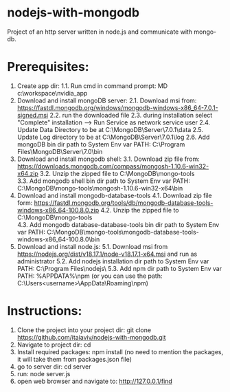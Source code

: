 # nodejs-with-mongodb
Project of an http server written in node.js and communicate with mongo-db.

# Prerequisites:
1. Create app dir:
	1.1. Run cmd in command prompt: MD c:\workspace\nvidia_app
2. Download and install mongoDB server:
	2.1. Download msi from: https://fastdl.mongodb.org/windows/mongodb-windows-x86_64-7.0.1-signed.msi
	2.2. run the downloaded file
	2.3. during installation select "Complete" installation --> Run Service as network service user
	2.4. Update Data Directory to be at C:\MongoDB\Server\7.0.1\data
	2.5. Update Log directory to be at C:\MongoDB\Server\7.0.1\log
	2.6. Add mongoDB bin dir path to System Env var PATH: C:\Program Files\MongoDB\Server\7.0\bin
3. Download and install mongodb shell:
	3.1. Download zip file from: https://downloads.mongodb.com/compass/mongosh-1.10.6-win32-x64.zip
	3.2. Unzip the zipped file to C:\MongoDB\mongo-tools\
	3.3. Add mongodb shell bin dir path to System Env var PATH: C:\MongoDB\mongo-tools\mongosh-1.10.6-win32-x64\bin
4. Download and install mongodb-database-tools
	4.1. Download zip file form: https://fastdl.mongodb.org/tools/db/mongodb-database-tools-windows-x86_64-100.8.0.zip
	4.2. Unzip the zipped file to C:\MongoDB\mongo-tools\
	4.3. Add mongodb database-database-tools bin dir path to System Env var PATH: C:\MongoDB\mongo-tools\mongodb-database-tools-windows-x86_64-100.8.0\bin
5. Download and install node.js:
	5.1. Download msi from https://nodejs.org/dist/v18.17.1/node-v18.17.1-x64.msi and run as administrator
	5.2. Add nodejs installation dir path to System Env var PATH: C:\Program Files\nodejs\ 
	5.3. Add npm dir path to System Env var PATH: %APPDATA%\npm (or you can use the path: C:\Users\<username>\AppData\Roaming\npm)

# Instructions:

1. Clone the project into your project dir: git clone https://github.com/itaiaviv/nodejs-with-mongodb.git <projectDir>
2. Navigate to project dir: cd <projectDir>
3. Install required packages: npm install  (no need to mention the packages, it will take them from packages.json file)
4. go to server dir: cd server
5. run: node server.js
6. open web browser and navigate to: http://127.0.0.1/find

